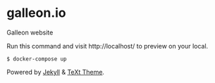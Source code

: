# galleon.io
Galleon website

Run this command and visit http://localhost/ to preview on your local.
```
$ docker-compose up
```

Powered by 
<a title="Jekyll is a simple, blog-aware, static site generator." href="https://jekyllrb.com/">Jekyll</a> 
& <a title="TeXt is a succinct theme for blogging." href="https://github.com/kitian616/jekyll-TeXt-theme">TeXt Theme</a>.